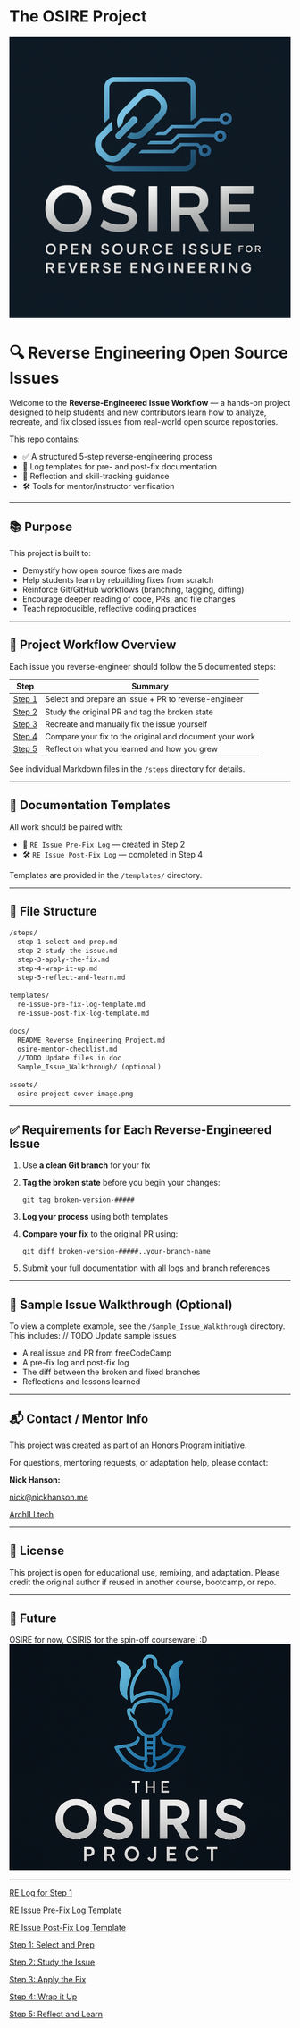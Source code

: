 # The OSIRE Project
![OSIRE Project Cover](./assets/osire-project-cover-image.png)

# 🔍 Reverse Engineering Open Source Issues

Welcome to the **Reverse-Engineered Issue Workflow** — a hands-on project designed to help students and new contributors learn how to analyze, recreate, and fix closed issues from real-world open source repositories.

This repo contains:

- ✅ A structured 5-step reverse-engineering process
- 📄 Log templates for pre- and post-fix documentation
- 🧠 Reflection and skill-tracking guidance
- 🛠️ Tools for mentor/instructor verification

---

## 📚 Purpose

This project is built to:

- Demystify how open source fixes are made
- Help students learn by rebuilding fixes from scratch
- Reinforce Git/GitHub workflows (branching, tagging, diffing)
- Encourage deeper reading of code, PRs, and file changes
- Teach reproducible, reflective coding practices

---

## 🧭 Project Workflow Overview

Each issue you reverse-engineer should follow the 5 documented steps:

| **Step** | **Summary** |
| --- | --- |
| [Step 1](/steps/step-1-select-and-prep.md) | Select and prepare an issue + PR to reverse-engineer |
| [Step 2](/steps/step-2-study-the-issue.md) | Study the original PR and tag the broken state |
| [Step 3](/steps/step-3-apply-the-fix.md) | Recreate and manually fix the issue yourself |
| [Step 4](/steps/step-4-wrap-it-up.md) | Compare your fix to the original and document your work |
| [Step 5](/steps/step-5-reflect-and-learn.md) | Reflect on what you learned and how you grew |

See individual Markdown files in the `/steps` directory for details.

---

## 📝 Documentation Templates

All work should be paired with:

- 📌 `RE Issue Pre-Fix Log` — created in Step 2
- 🛠 `RE Issue Post-Fix Log` — completed in Step 4

Templates are provided in the `/templates/` directory.

---

## 📁 File Structure

```
/steps/
  step-1-select-and-prep.md
  step-2-study-the-issue.md
  step-3-apply-the-fix.md
  step-4-wrap-it-up.md
  step-5-reflect-and-learn.md

templates/
  re-issue-pre-fix-log-template.md
  re-issue-post-fix-log-template.md

docs/
  README_Reverse_Engineering_Project.md
  osire-mentor-checklist.md
  //TODO Update files in doc
  Sample_Issue_Walkthrough/ (optional)

assets/
  osire-project-cover-image.png
```

---

## ✅ Requirements for Each Reverse-Engineered Issue

1. Use **a clean Git branch** for your fix
2. **Tag the broken state** before you begin your changes:
    
    ```
    git tag broken-version-#####
    ```
    
3. **Log your process** using both templates
4. **Compare your fix** to the original PR using:
    
    ```
    git diff broken-version-#####..your-branch-name
    ```
    
5. Submit your full documentation with all logs and branch references

---

## 🧠 Sample Issue Walkthrough (Optional)

To view a complete example, see the `/Sample_Issue_Walkthrough` directory. This includes:
// TODO Update sample issues
- A real issue and PR from freeCodeCamp
- A pre-fix log and post-fix log
- The diff between the broken and fixed branches
- Reflections and lessons learned

---

## 📬 Contact / Mentor Info

This project was created as part of an Honors Program initiative.

For questions, mentoring requests, or adaptation help, please contact:

**Nick Hanson:**

[nick@nickhanson.me](mailto:nick@nickhanson.me)

[ArchILLtech](https://github.com/ArchILLtect)

---

## 🚀 License

This project is open for educational use, remixing, and adaptation. Please credit the original author if reused in another course, bootcamp, or repo.

---

## 🚀 Future

OSIRE for now, OSIRIS for the spin-off courseware! :D
![OSIRE Project Cover](./assets/osiris-project-cover-image.png)

---

[RE Log for Step 1](/logs/re-log-for-step-1.md)

[RE Issue Pre-Fix Log Template](/logs/re-issue-pre-fix-log-template.md)

[RE Issue Post-Fix Log Template](/logs/re-issue-post-fix-log-template.md)

[Step 1: Select and Prep](/steps/step-1-select-and-prep.md)

[Step 2: Study the Issue](/steps/step-2-study-the-issue.md)

[Step 3: Apply the Fix](/steps/step-3-apply-the-fix.md)

[Step 4: Wrap it Up](/steps/step-4-wrap-it-up.md)

[Step 5: Reflect and Learn](/steps/step-5-reflect-and-learn.md)